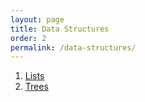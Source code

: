 ```yaml
---
layout: page
title: Data Structures
order: 2
permalink: /data-structures/
---
```


1. [Lists](/data-structures/lists)
2. [Trees](/data-structures/trees) 

